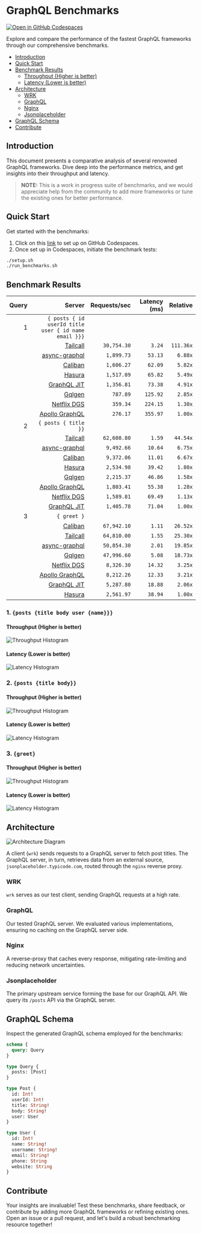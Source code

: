 # GraphQL Benchmarks <!-- omit from toc -->

[![Open in GitHub Codespaces](https://github.com/codespaces/badge.svg)](https://codespaces.new/tailcallhq/graphql-benchmarks)

Explore and compare the performance of the fastest GraphQL frameworks through our comprehensive benchmarks.

- [Introduction](#introduction)
- [Quick Start](#quick-start)
- [Benchmark Results](#benchmark-results)
  - [Throughput (Higher is better)](#throughput-higher-is-better)
  - [Latency (Lower is better)](#latency-lower-is-better)
- [Architecture](#architecture)
  - [WRK](#wrk)
  - [GraphQL](#graphql)
  - [Nginx](#nginx)
  - [Jsonplaceholder](#jsonplaceholder)
- [GraphQL Schema](#graphql-schema)
- [Contribute](#contribute)

[Tailcall]: https://github.com/tailcallhq/tailcall
[Gqlgen]: https://github.com/99designs/gqlgen
[Apollo GraphQL]: https://github.com/apollographql/apollo-server
[Netflix DGS]: https://github.com/netflix/dgs-framework
[Caliban]: https://github.com/ghostdogpr/caliban
[async-graphql]: https://github.com/async-graphql/async-graphql
[Hasura]: https://github.com/hasura/graphql-engine
[GraphQL JIT]: https://github.com/zalando-incubator/graphql-jit

## Introduction

This document presents a comparative analysis of several renowned GraphQL frameworks. Dive deep into the performance metrics, and get insights into their throughput and latency.

> **NOTE:** This is a work in progress suite of benchmarks, and we would appreciate help from the community to add more frameworks or tune the existing ones for better performance.

## Quick Start

Get started with the benchmarks:

1. Click on this [link](https://codespaces.new/tailcallhq/graphql-benchmarks) to set up on GitHub Codespaces.
2. Once set up in Codespaces, initiate the benchmark tests:

```bash
./setup.sh
./run_benchmarks.sh
```

## Benchmark Results

<!-- PERFORMANCE_RESULTS_START -->

| Query | Server | Requests/sec | Latency (ms) | Relative |
|-------:|--------:|--------------:|--------------:|---------:|
| 1 | `{ posts { id userId title user { id name email }}}` |
|| [Tailcall] | `30,754.30` | `3.24` | `111.36x` |
|| [async-graphql] | `1,899.73` | `53.13` | `6.88x` |
|| [Caliban] | `1,606.27` | `62.09` | `5.82x` |
|| [Hasura] | `1,517.09` | `65.82` | `5.49x` |
|| [GraphQL JIT] | `1,356.81` | `73.38` | `4.91x` |
|| [Gqlgen] | `787.89` | `125.92` | `2.85x` |
|| [Netflix DGS] | `359.34` | `224.15` | `1.30x` |
|| [Apollo GraphQL] | `276.17` | `355.97` | `1.00x` |
| 2 | `{ posts { title }}` |
|| [Tailcall] | `62,608.80` | `1.59` | `44.54x` |
|| [async-graphql] | `9,492.66` | `10.64` | `6.75x` |
|| [Caliban] | `9,372.06` | `11.01` | `6.67x` |
|| [Hasura] | `2,534.98` | `39.42` | `1.80x` |
|| [Gqlgen] | `2,215.37` | `46.86` | `1.58x` |
|| [Apollo GraphQL] | `1,803.41` | `55.38` | `1.28x` |
|| [Netflix DGS] | `1,589.81` | `69.49` | `1.13x` |
|| [GraphQL JIT] | `1,405.78` | `71.04` | `1.00x` |
| 3 | `{ greet }` |
|| [Caliban] | `67,942.10` | `1.11` | `26.52x` |
|| [Tailcall] | `64,810.00` | `1.55` | `25.30x` |
|| [async-graphql] | `50,854.30` | `2.01` | `19.85x` |
|| [Gqlgen] | `47,996.60` | `5.08` | `18.73x` |
|| [Netflix DGS] | `8,326.30` | `14.32` | `3.25x` |
|| [Apollo GraphQL] | `8,212.26` | `12.33` | `3.21x` |
|| [GraphQL JIT] | `5,287.80` | `18.88` | `2.06x` |
|| [Hasura] | `2,561.97` | `38.94` | `1.00x` |

<!-- PERFORMANCE_RESULTS_END -->



### 1. `{posts {title body user {name}}}`
#### Throughput (Higher is better)

![Throughput Histogram](assets/req_sec_histogram1.png)

#### Latency (Lower is better)

![Latency Histogram](assets/latency_histogram1.png)

### 2. `{posts {title body}}`
#### Throughput (Higher is better)

![Throughput Histogram](assets/req_sec_histogram2.png)

#### Latency (Lower is better)

![Latency Histogram](assets/latency_histogram2.png)

### 3. `{greet}`
#### Throughput (Higher is better)

![Throughput Histogram](assets/req_sec_histogram3.png)

#### Latency (Lower is better)

![Latency Histogram](assets/latency_histogram3.png)

## Architecture

![Architecture Diagram](assets/architecture.png)

A client (`wrk`) sends requests to a GraphQL server to fetch post titles. The GraphQL server, in turn, retrieves data from an external source, `jsonplaceholder.typicode.com`, routed through the `nginx` reverse proxy.

### WRK

`wrk` serves as our test client, sending GraphQL requests at a high rate.

### GraphQL

Our tested GraphQL server. We evaluated various implementations, ensuring no caching on the GraphQL server side.

### Nginx

A reverse-proxy that caches every response, mitigating rate-limiting and reducing network uncertainties.

### Jsonplaceholder

The primary upstream service forming the base for our GraphQL API. We query its `/posts` API via the GraphQL server.

## GraphQL Schema

Inspect the generated GraphQL schema employed for the benchmarks:

```graphql
schema {
  query: Query
}

type Query {
  posts: [Post]
}

type Post {
  id: Int!
  userId: Int!
  title: String!
  body: String!
  user: User
}

type User {
  id: Int!
  name: String!
  username: String!
  email: String!
  phone: String
  website: String
}
```

## Contribute

Your insights are invaluable! Test these benchmarks, share feedback, or contribute by adding more GraphQL frameworks or refining existing ones. Open an issue or a pull request, and let's build a robust benchmarking resource together!
